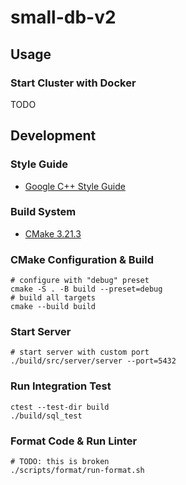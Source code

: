 # small-db-v2

## Usage

### Start Cluster with Docker

TODO

## Development

### Style Guide

- [Google C++ Style Guide](https://google.github.io/styleguide/cppguide.html)

### Build System

- [CMake 3.21.3](https://cmake.org/)

### CMake Configuration & Build

```shell
# configure with "debug" preset
cmake -S . -B build --preset=debug
# build all targets
cmake --build build
```

### Start Server

```shell
# start server with custom port
./build/src/server/server --port=5432
```

### Run Integration Test

```shell
ctest --test-dir build
./build/sql_test
```

### Format Code & Run Linter

```shell
# TODO: this is broken
./scripts/format/run-format.sh
```
